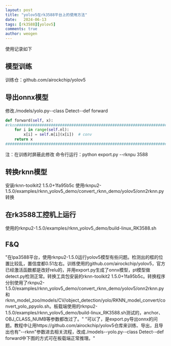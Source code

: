 ```yaml
---
layout: post
title: "yolov5在rk3588平台上的使用方法"
date:   2024-06-13
tags: [rk3588][yolov5]
comments: true
author: weogen
---
```


使用记录如下

<!-- more -->

## 模型训练  
训练仓：github.com/airockchip/yolov5

## 导出onnx模型  
修改./models/yolo.py--class Detect--def forward
```python
def forward(self, x):
#rknn######################################################################
    for i in range(self.nl):
        x[i] = self.m[i](x[i])  # conv
    return x
#######################################################################
```
注：在训练时屏蔽此修改
命令行运行：python export.py --rknpu 3588

## 转换rknn模型  
安装rknn-toolkit2 1.5.0+1fa95b5c
使用rknpu2-1.5.0/examples/rknn_yolov5_demo/convert_rknn_demo/yolov5/onn2rknn.py转换

## 在rk3588工控机上运行  
使用的rknpu2-1.5.0/examples/rknn_yolov5_demo/build-linux_RK3588.sh

## F&Q  
"在lpa3588平台，使用rknpu2-1.5.0运行yolov5模型有些问题。检测出的框的位置比较乱，置信度都0.51左右。训练使用的github.com/airockchip/yolov5，官方已经激活函数都是改好relu的，并用export.py生成了onnx模型，pt模型做detect.py检测正常。转换工具包安装的rknn-toolkit2 1.5.0+1fa95b5c。转换程序分别使用了rknpu2-1.5.0/examples/rknn_yolov5_demo/convert_rknn_demo/yolov5/onn2rknn.py和rknn_model_zoo/models/CV/object_detection/yolo/RKNN_model_convert/convert_yolo_ppyolo.sh。板载端使用的rknpu2-1.5.0/examples/rknn_yolov5_demo/build-linux_RK3588.sh测试的，anchor、OBJ_CLASS_NUMB等参数都改过了。"
"可以了，是export.py导出onnx的问题。教程中让用https://github.com/airockchip/yolov5仓库来训练、导出，且导出也有"--rknn"参数进去相关流程，改成./models--yolo.py--class Detect--def forward中下图的方式可在板载端正常推理。"
